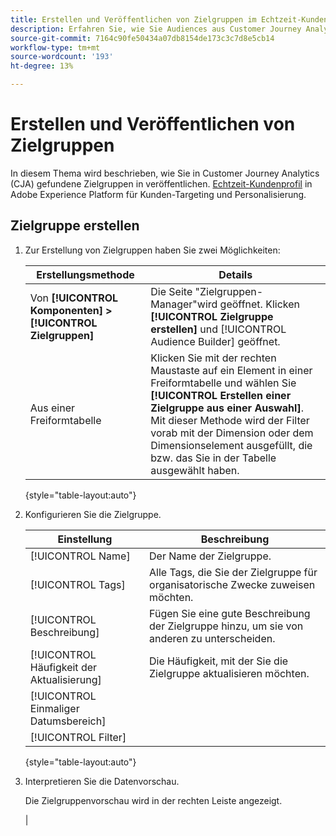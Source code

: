 ```yaml
---
title: Erstellen und Veröffentlichen von Zielgruppen im Echtzeit-Kundenprofil
description: Erfahren Sie, wie Sie Audiences aus Customer Journey Analytics veröffentlichen
source-git-commit: 7164c90fe50434a07db8154de173c3c7d8e5cb14
workflow-type: tm+mt
source-wordcount: '193'
ht-degree: 13%

---
```



# Erstellen und Veröffentlichen von Zielgruppen

In diesem Thema wird beschrieben, wie Sie in Customer Journey Analytics (CJA) gefundene Zielgruppen in veröffentlichen. [Echtzeit-Kundenprofil](https://experienceleague.adobe.com/docs/experience-platform/profile/home.html?lang=de) in Adobe Experience Platform für Kunden-Targeting und Personalisierung.

## Zielgruppe erstellen

1. Zur Erstellung von Zielgruppen haben Sie zwei Möglichkeiten:

   | Erstellungsmethode | Details |
   | --- | --- |
   | Von **[!UICONTROL Komponenten] > [!UICONTROL Zielgruppen]** | Die Seite &quot;Zielgruppen-Manager&quot;wird geöffnet. Klicken **[!UICONTROL Zielgruppe erstellen]** und [!UICONTROL Audience Builder] geöffnet. |
   | Aus einer Freiformtabelle | Klicken Sie mit der rechten Maustaste auf ein Element in einer Freiformtabelle und wählen Sie **[!UICONTROL Erstellen einer Zielgruppe aus einer Auswahl]**. Mit dieser Methode wird der Filter vorab mit der Dimension oder dem Dimensionselement ausgefüllt, die bzw. das Sie in der Tabelle ausgewählt haben. |

   {style=&quot;table-layout:auto&quot;}

1. Konfigurieren Sie die Zielgruppe.

   | Einstellung | Beschreibung |
   | --- | --- |
   | [!UICONTROL Name] | Der Name der Zielgruppe. |
   | [!UICONTROL Tags] | Alle Tags, die Sie der Zielgruppe für organisatorische Zwecke zuweisen möchten. |
   | [!UICONTROL Beschreibung] | Fügen Sie eine gute Beschreibung der Zielgruppe hinzu, um sie von anderen zu unterscheiden. |
   | [!UICONTROL Häufigkeit der Aktualisierung] | Die Häufigkeit, mit der Sie die Zielgruppe aktualisieren möchten. |
   | [!UICONTROL Einmaliger Datumsbereich] |  |
   | [!UICONTROL Filter] |  |

   {style=&quot;table-layout:auto&quot;}

1. Interpretieren Sie die Datenvorschau.

   Die Zielgruppenvorschau wird in der rechten Leiste angezeigt.

   |





